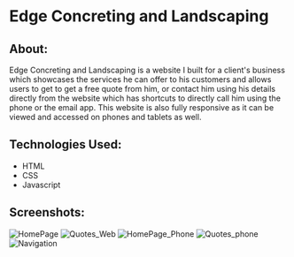 # Edge Concreting and Landscaping


## About:
Edge Concreting and Landscaping is a website I built for a client's business which showcases the services he can offer to his customers and allows users to get to get a free quote from him, or contact him using his details directly from the website which has shortcuts to directly call him using the phone or the email app. This website is also fully responsive as it can be viewed and accessed on phones and tablets as well.

## Technologies Used:

- HTML
- CSS
- Javascript

## Screenshots:

![HomePage](https://github.com/adiraj297/Edge/blob/dev/screenshots/Homepage_pc.png)
![Quotes_Web](https://github.com/adiraj297/Edge/blob/dev/screenshots/web_quotes.png)
![HomePage_Phone](https://github.com/adiraj297/Edge/blob/dev/screenshots/homepage_phone.png)
![Quotes_phone](https://github.com/adiraj297/Edge/blob/dev/screenshots/phone_quotes.png)
![Navigation](https://github.com/adiraj297/Edge/blob/dev/screenshots/Nav_phone.png)





